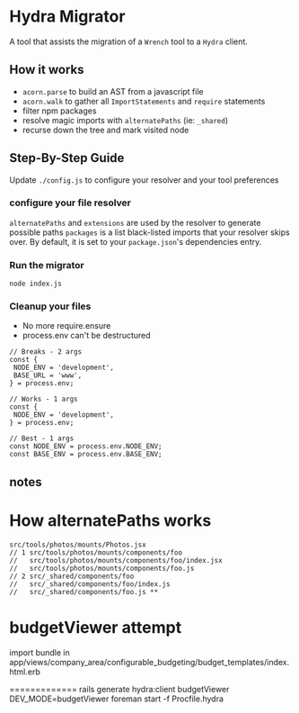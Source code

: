 # Hydra Migrator

A tool that assists the migration of a `Wrench` tool to a `Hydra` client.

## How it works
- `acorn.parse` to build an AST from a javascript file
- `acorn.walk` to gather all `ImportStatements` and `require` statements
- filter npm packages
- resolve magic imports with `alternatePaths` (ie: `_shared`)
- recurse down the tree and mark visited node

## Step-By-Step Guide
Update `./config.js` to configure your resolver and your tool preferences

### configure your file resolver
`alternatePaths` and `extensions` are used by the resolver to generate possible paths
`packages` is a list black-listed imports that your resolver skips over.
By default, it is set to your `package.json`'s dependencies entry.

### Run the migrator

```
node index.js
```
### Cleanup your files
 - No more require.ensure
 - process.env can't be destructured
 ```
// Breaks - 2 args
const {
  NODE_ENV = 'development',
  BASE_URL = 'www',
} = process.env;

// Works - 1 args
const {
  NODE_ENV = 'development',
} = process.env;

// Best - 1 args
const NODE_ENV = process.env.NODE_ENV;
const BASE_ENV = process.env.BASE_ENV;
```


## notes
# How alternatePaths works


<!-- file: src/tools/photos/mounts/Photos.jsx
import: 'components/foo'

searchPaths = alternatePaths.concat(currentDirectory) -->


```
src/tools/photos/mounts/Photos.jsx
// 1 src/tools/photos/mounts/components/foo
//   src/tools/photos/mounts/components/foo/index.jsx
//   src/tools/photos/mounts/components/foo.js
// 2 src/_shared/components/foo
//   src/_shared/components/foo/index.js
//   src/_shared/components/foo.js **

```


budgetViewer attempt
==

import bundle in app/views/company_area/configurable_budgeting/budget_templates/index.html.erb




=============
rails generate hydra:client budgetViewer
DEV_MODE=budgetViewer foreman start -f Procfile.hydra
